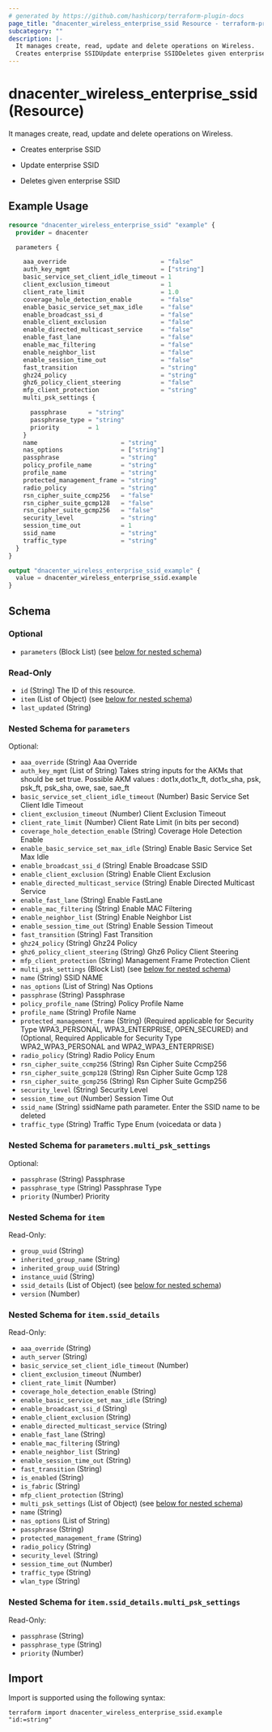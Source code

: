 ```yaml
---
# generated by https://github.com/hashicorp/terraform-plugin-docs
page_title: "dnacenter_wireless_enterprise_ssid Resource - terraform-provider-dnacenter"
subcategory: ""
description: |-
  It manages create, read, update and delete operations on Wireless.
  Creates enterprise SSIDUpdate enterprise SSIDDeletes given enterprise SSID
---
```


# dnacenter_wireless_enterprise_ssid (Resource)

It manages create, read, update and delete operations on Wireless.

- Creates enterprise SSID

- Update enterprise SSID

- Deletes given enterprise SSID

## Example Usage

```terraform
resource "dnacenter_wireless_enterprise_ssid" "example" {
  provider = dnacenter

  parameters {

    aaa_override                          = "false"
    auth_key_mgmt                         = ["string"]
    basic_service_set_client_idle_timeout = 1
    client_exclusion_timeout              = 1
    client_rate_limit                     = 1.0
    coverage_hole_detection_enable        = "false"
    enable_basic_service_set_max_idle     = "false"
    enable_broadcast_ssi_d                = "false"
    enable_client_exclusion               = "false"
    enable_directed_multicast_service     = "false"
    enable_fast_lane                      = "false"
    enable_mac_filtering                  = "false"
    enable_neighbor_list                  = "false"
    enable_session_time_out               = "false"
    fast_transition                       = "string"
    ghz24_policy                          = "string"
    ghz6_policy_client_steering           = "false"
    mfp_client_protection                 = "string"
    multi_psk_settings {

      passphrase      = "string"
      passphrase_type = "string"
      priority        = 1
    }
    name                       = "string"
    nas_options                = ["string"]
    passphrase                 = "string"
    policy_profile_name        = "string"
    profile_name               = "string"
    protected_management_frame = "string"
    radio_policy               = "string"
    rsn_cipher_suite_ccmp256   = "false"
    rsn_cipher_suite_gcmp128   = "false"
    rsn_cipher_suite_gcmp256   = "false"
    security_level             = "string"
    session_time_out           = 1
    ssid_name                  = "string"
    traffic_type               = "string"
  }
}

output "dnacenter_wireless_enterprise_ssid_example" {
  value = dnacenter_wireless_enterprise_ssid.example
}
```

<!-- schema generated by tfplugindocs -->
## Schema

### Optional

- `parameters` (Block List) (see [below for nested schema](#nestedblock--parameters))

### Read-Only

- `id` (String) The ID of this resource.
- `item` (List of Object) (see [below for nested schema](#nestedatt--item))
- `last_updated` (String)

<a id="nestedblock--parameters"></a>
### Nested Schema for `parameters`

Optional:

- `aaa_override` (String) Aaa Override
- `auth_key_mgmt` (List of String) Takes string inputs for the AKMs that should be set true. Possible AKM values : dot1x,dot1x_ft, dot1x_sha, psk, psk_ft, psk_sha, owe, sae, sae_ft
- `basic_service_set_client_idle_timeout` (Number) Basic Service Set Client Idle Timeout
- `client_exclusion_timeout` (Number) Client Exclusion Timeout
- `client_rate_limit` (Number) Client Rate Limit (in bits per second)
- `coverage_hole_detection_enable` (String) Coverage Hole Detection Enable
- `enable_basic_service_set_max_idle` (String) Enable Basic Service Set Max Idle
- `enable_broadcast_ssi_d` (String) Enable Broadcase SSID
- `enable_client_exclusion` (String) Enable Client Exclusion
- `enable_directed_multicast_service` (String) Enable Directed Multicast Service
- `enable_fast_lane` (String) Enable FastLane
- `enable_mac_filtering` (String) Enable MAC Filtering
- `enable_neighbor_list` (String) Enable Neighbor List
- `enable_session_time_out` (String) Enable Session Timeout
- `fast_transition` (String) Fast Transition
- `ghz24_policy` (String) Ghz24 Policy
- `ghz6_policy_client_steering` (String) Ghz6 Policy Client Steering
- `mfp_client_protection` (String) Management Frame Protection Client
- `multi_psk_settings` (Block List) (see [below for nested schema](#nestedblock--parameters--multi_psk_settings))
- `name` (String) SSID NAME
- `nas_options` (List of String) Nas Options
- `passphrase` (String) Passphrase
- `policy_profile_name` (String) Policy Profile Name
- `profile_name` (String) Profile Name
- `protected_management_frame` (String) (Required applicable for Security Type WPA3_PERSONAL, WPA3_ENTERPRISE, OPEN_SECURED) and (Optional, Required Applicable for Security Type WPA2_WPA3_PERSONAL and WPA2_WPA3_ENTERPRISE)
- `radio_policy` (String) Radio Policy Enum
- `rsn_cipher_suite_ccmp256` (String) Rsn Cipher Suite Ccmp256
- `rsn_cipher_suite_gcmp128` (String) Rsn Cipher Suite Gcmp 128
- `rsn_cipher_suite_gcmp256` (String) Rsn Cipher Suite Gcmp256
- `security_level` (String) Security Level
- `session_time_out` (Number) Session Time Out
- `ssid_name` (String) ssidName path parameter. Enter the SSID name to be deleted
- `traffic_type` (String) Traffic Type Enum (voicedata or data )

<a id="nestedblock--parameters--multi_psk_settings"></a>
### Nested Schema for `parameters.multi_psk_settings`

Optional:

- `passphrase` (String) Passphrase
- `passphrase_type` (String) Passphrase Type
- `priority` (Number) Priority



<a id="nestedatt--item"></a>
### Nested Schema for `item`

Read-Only:

- `group_uuid` (String)
- `inherited_group_name` (String)
- `inherited_group_uuid` (String)
- `instance_uuid` (String)
- `ssid_details` (List of Object) (see [below for nested schema](#nestedobjatt--item--ssid_details))
- `version` (Number)

<a id="nestedobjatt--item--ssid_details"></a>
### Nested Schema for `item.ssid_details`

Read-Only:

- `aaa_override` (String)
- `auth_server` (String)
- `basic_service_set_client_idle_timeout` (Number)
- `client_exclusion_timeout` (Number)
- `client_rate_limit` (Number)
- `coverage_hole_detection_enable` (String)
- `enable_basic_service_set_max_idle` (String)
- `enable_broadcast_ssi_d` (String)
- `enable_client_exclusion` (String)
- `enable_directed_multicast_service` (String)
- `enable_fast_lane` (String)
- `enable_mac_filtering` (String)
- `enable_neighbor_list` (String)
- `enable_session_time_out` (String)
- `fast_transition` (String)
- `is_enabled` (String)
- `is_fabric` (String)
- `mfp_client_protection` (String)
- `multi_psk_settings` (List of Object) (see [below for nested schema](#nestedobjatt--item--ssid_details--multi_psk_settings))
- `name` (String)
- `nas_options` (List of String)
- `passphrase` (String)
- `protected_management_frame` (String)
- `radio_policy` (String)
- `security_level` (String)
- `session_time_out` (Number)
- `traffic_type` (String)
- `wlan_type` (String)

<a id="nestedobjatt--item--ssid_details--multi_psk_settings"></a>
### Nested Schema for `item.ssid_details.multi_psk_settings`

Read-Only:

- `passphrase` (String)
- `passphrase_type` (String)
- `priority` (Number)

## Import

Import is supported using the following syntax:

```shell
terraform import dnacenter_wireless_enterprise_ssid.example "id:=string"
```
